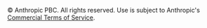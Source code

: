 © Anthropic PBC. All rights reserved. Use is subject to Anthropic's [Commercial Terms of Service](https://www.anthropic.com/legal/commercial-terms).
